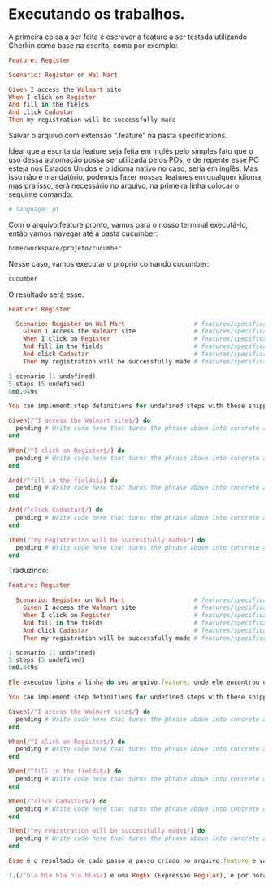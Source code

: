 # Executando os trabalhos.

A primeira coisa a ser feita é escrever a feature a ser testada utilizando Gherkin como base na escrita, como por exemplo:

```ruby
Feature: Register

Scenario: Register on Wal Mart   

Given I access the Walmart site
When I click on Register
And fill in the fields
And click Cadastar
Then my registration will be successfully made
```
Salvar o arquivo com extensão ".feature" na pasta specifications.

Ideal que a escrita da feature seja feita em inglês pelo simples fato que o uso dessa automação possa ser utilizada pelos POs, e de repente esse PO esteja nos Estados Unidos e o idioma nativo no caso, seria em inglês. Mas isso não é mandatório, podemos fazer nossas features em qualquer idioma, mas pra isso, será necessário no arquivo, na primeira linha colocar o seguinte comando:

```ruby
# language: pt
```
Com o arquivo.feature pronto, vamos para o nosso terminal executá-lo, então vamos navegar até a pasta cucumber:

```ruby
home/workspace/projeto/cucumber
```
Nesse caso, vamos executar o próprio comando cucumber:

```ruby
cucumber
```
O resultado será esse:

```ruby
Feature: Register

  Scenario: Register on Wal Mart                   # features/specifications/register.feature:3
    Given I access the Walmart site                # features/specifications/register.feature:5
    When I click on Register                       # features/specifications/register.feature:6
    And fill in the fields                         # features/specifications/register.feature:7
    And click Cadastar                             # features/specifications/register.feature:8
    Then my registration will be successfully made # features/specifications/register.feature:9

1 scenario (1 undefined)
5 steps (5 undefined)
0m0.049s

You can implement step definitions for undefined steps with these snippets:

Given(/^I access the Walmart site$/) do
  pending # Write code here that turns the phrase above into concrete actions
end

When(/^I click on Register$/) do
  pending # Write code here that turns the phrase above into concrete actions
end

And(/^fill in the fields$/) do
  pending # Write code here that turns the phrase above into concrete actions
end

And(/^click Cadastar$/) do
  pending # Write code here that turns the phrase above into concrete actions
end

Then(/^my registration will be successfully made$/) do
  pending # Write code here that turns the phrase above into concrete actions
end
```
Traduzindo:

```ruby
Feature: Register

  Scenario: Register on Wal Mart                   # features/specifications/register.feature:3
    Given I access the Walmart site                # features/specifications/register.feature:5
    When I click on Register                       # features/specifications/register.feature:6
    And fill in the fields                         # features/specifications/register.feature:7
    And click Cadastar                             # features/specifications/register.feature:8
    Then my registration will be successfully made # features/specifications/register.feature:9

1 scenario (1 undefined)
5 steps (5 undefined)
0m0.049s

Ele executou linha a linha do seu arquivo.feature, onde ele encontrou um cenário com 5 passos de execução. O termo undefined quer dizer que ainda não foi implementado os testes para que esse inglês ou português estruturado possa realizar de fato as ações necessárias para o testes ser concluído;

You can implement step definitions for undefined steps with these snippets:

Given(/^I access the Walmart site$/) do
  pending # Write code here that turns the phrase above into concrete actions
end

When(/^I click on Register$/) do
  pending # Write code here that turns the phrase above into concrete actions
end

When(/^fill in the fields$/) do
  pending # Write code here that turns the phrase above into concrete actions
end

When(/^click Cadastar$/) do
  pending # Write code here that turns the phrase above into concrete actions
end

Then(/^my registration will be successfully made$/) do
  pending # Write code here that turns the phrase above into concrete actions
end

Esse é o resultado de cada passo a passo criado no arquivo.feature e vamos colocar na cabeça o seguinte:

1.(/^bla bla bla bla bla$/) é uma RegEx (Expressão Regular), e por hora entendam que quando o seu teste for iniciado, ele vai ler esse trecho de palavras e vai entender o que deve ser feito e vai ser executado um trecho de código que veremos no arquivo Criando Steps Definitions. Para saber mais sobre RegEx, segue o link do Wikipedia: https://goo.gl/cXFPYK.
```

